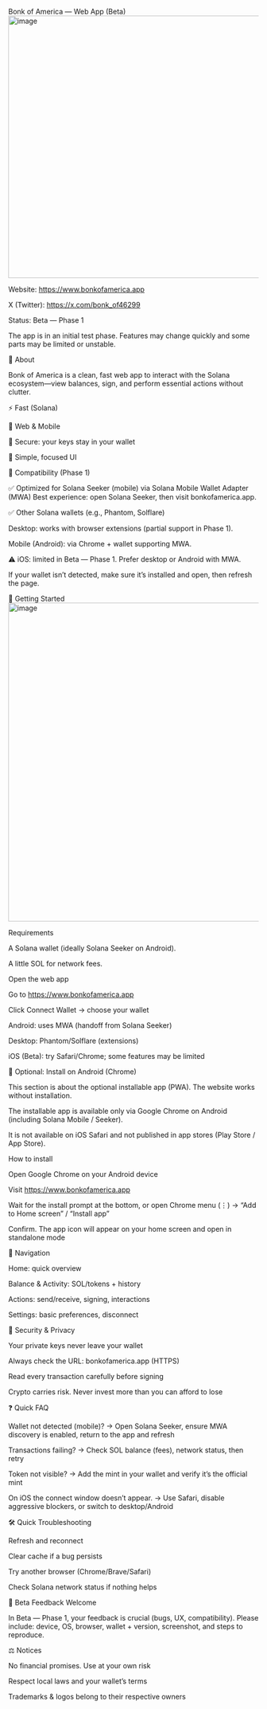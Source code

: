 Bonk of America — Web App (Beta)
<img width="512" height="527" alt="image" src="https://github.com/user-attachments/assets/3457425d-b618-48aa-8fe3-c1948f8e05d6" />

Website: https://www.bonkofamerica.app

X (Twitter): https://x.com/bonk_of46299

Status: Beta — Phase 1

The app is in an initial test phase. Features may change quickly and some parts may be limited or unstable.

🎯 About

Bonk of America is a clean, fast web app to interact with the Solana ecosystem—view balances, sign, and perform essential actions without clutter.

⚡ Fast (Solana)

📱 Web & Mobile

🔐 Secure: your keys stay in your wallet

🧭 Simple, focused UI

🧩 Compatibility (Phase 1)

✅ Optimized for Solana Seeker (mobile) via Solana Mobile Wallet Adapter (MWA)
Best experience: open Solana Seeker, then visit bonkofamerica.app.

✅ Other Solana wallets (e.g., Phantom, Solflare)

Desktop: works with browser extensions (partial support in Phase 1).

Mobile (Android): via Chrome + wallet supporting MWA.

⚠️ iOS: limited in Beta — Phase 1. Prefer desktop or Android with MWA.

If your wallet isn’t detected, make sure it’s installed and open, then refresh the page.

🚀 Getting Started
<img width="2922" height="640" alt="image" src="https://github.com/user-attachments/assets/c9aa4a20-a623-43ea-afa6-f704a1732c32" />

Requirements

A Solana wallet (ideally Solana Seeker on Android).

A little SOL for network fees.

Open the web app

Go to https://www.bonkofamerica.app

Click Connect Wallet → choose your wallet

Android: uses MWA (handoff from Solana Seeker)

Desktop: Phantom/Solflare (extensions)

iOS (Beta): try Safari/Chrome; some features may be limited

📲 Optional: Install on Android (Chrome)

This section is about the optional installable app (PWA). The website works without installation.

The installable app is available only via Google Chrome on Android (including Solana Mobile / Seeker).

It is not available on iOS Safari and not published in app stores (Play Store / App Store).

How to install

Open Google Chrome on your Android device

Visit https://www.bonkofamerica.app

Wait for the install prompt at the bottom, or open Chrome menu (⋮) → “Add to Home screen” / “Install app”

Confirm. The app icon will appear on your home screen and open in standalone mode

🧭 Navigation

Home: quick overview

Balance & Activity: SOL/tokens + history

Actions: send/receive, signing, interactions

Settings: basic preferences, disconnect

🔐 Security & Privacy

Your private keys never leave your wallet

Always check the URL: bonkofamerica.app (HTTPS)

Read every transaction carefully before signing

Crypto carries risk. Never invest more than you can afford to lose

❓ Quick FAQ

Wallet not detected (mobile)?
→ Open Solana Seeker, ensure MWA discovery is enabled, return to the app and refresh

Transactions failing?
→ Check SOL balance (fees), network status, then retry

Token not visible?
→ Add the mint in your wallet and verify it’s the official mint

On iOS the connect window doesn’t appear.
→ Use Safari, disable aggressive blockers, or switch to desktop/Android

🛠️ Quick Troubleshooting

Refresh and reconnect

Clear cache if a bug persists

Try another browser (Chrome/Brave/Safari)

Check Solana network status if nothing helps

📣 Beta Feedback Welcome

In Beta — Phase 1, your feedback is crucial (bugs, UX, compatibility).
Please include: device, OS, browser, wallet + version, screenshot, and steps to reproduce.

⚖️ Notices

No financial promises. Use at your own risk

Respect local laws and your wallet’s terms

Trademarks & logos belong to their respective owners
